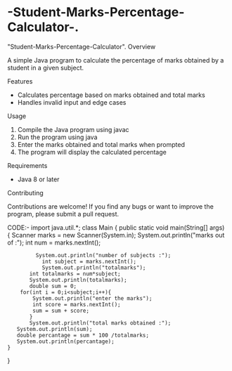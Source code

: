 # -Student-Marks-Percentage-Calculator-.
"Student-Marks-Percentage-Calculator".
Overview

A simple Java program to calculate the percentage of marks obtained by a student in a given subject.

Features

- Calculates percentage based on marks obtained and total marks
- Handles invalid input and edge cases

Usage

1. Compile the Java program using javac
2. Run the program using java
3. Enter the marks obtained and total marks when prompted
4. The program will display the calculated percentage

Requirements

- Java 8 or later

Contributing

Contributions are welcome! If you find any bugs or want to improve the program, please submit a pull request.

CODE:-
   import java.util.*;
class Main {
    public static void main(String[] args) {
        Scanner marks = new Scanner(System.in);
          System.out.println("marks out of :");
          int num = marks.nextInt();
        
             System.out.println("number of subjects :");
               int subject = marks.nextInt();
               System.out.println("totalmarks");
           int totalmarks = num*subject;
           System.out.println(totalmarks);
           double sum = 0;
        for(int i = 0;i<subject;i++){
            System.out.println("enter the marks");
            int score = marks.nextInt();
            sum = sum + score;
           }
           System.out.println("total marks obtained :");
       System.out.println(sum);
       double percantage = sum * 100 /totalmarks;
       System.out.println(percantage);
    }
}
